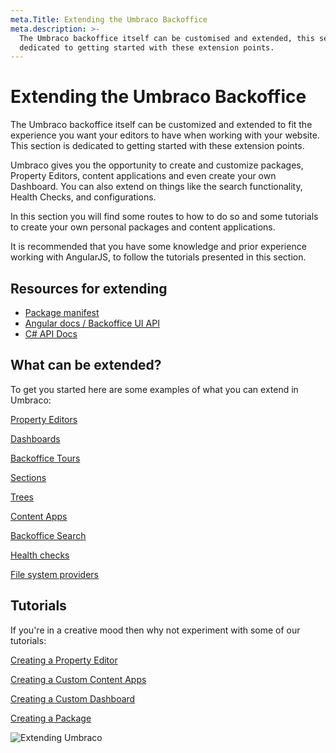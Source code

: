 ```yaml
---
meta.Title: Extending the Umbraco Backoffice
meta.description: >-
  The Umbraco backoffice itself can be customised and extended, this section is
  dedicated to getting started with these extension points.
---
```


# Extending the Umbraco Backoffice

The Umbraco backoffice itself can be customized and extended to fit the experience you want your editors to have when working with your website. This section is dedicated to getting started with these extension points.

Umbraco gives you the opportunity to create and customize packages, Property Editors, content applications and even create your own Dashboard. You can also extend on things like the search functionality, Health Checks, and configurations.

In this section you will find some routes to how to do so and some tutorials to create your own personal packages and content applications.

It is recommended that you have some knowledge and prior experience working with AngularJS, to follow the tutorials presented in this section.

## Resources for extending

* [Package manifest](../../umbraco-cms/extending/property-editors/package-manifest.md)
* [Angular docs / Backoffice UI API](../../umbraco-cms/reference/angular)
* [C# API Docs](../../umbraco-cms/reference/api-documentation.md)

## What can be extended?

To get you started here are some examples of what you can extend in Umbraco:

[Property Editors](../../umbraco-cms/extending/property-editors)

[Dashboards](../../umbraco-cms/extending/dashboards.md)

[Backoffice Tours](../../umbraco-cms/extending/backoffice-tours.md)

[Sections](../../umbraco-cms/extending/section-trees/sections.md)

[Trees](../../umbraco-cms/extending/section-trees/trees)

[Content Apps](../../umbraco-cms/extending/content-apps.md)

[Backoffice Search](../../umbraco-cms/extending/backoffice-search.md)

[Health checks](../../umbraco-cms/extending/health-check)

[File system providers](../../umbraco-cms/extending/filesystemproviders)

## Tutorials

If you're in a creative mood then why not experiment with some of our tutorials:

[Creating a Property Editor](../../umbraco-cms/tutorials/creating-a-property-editor)

[Creating a Custom Content Apps](../../umbraco-cms/extending/content-apps.md#creating-a-custom-content-app)

[Creating a Custom Dashboard](../../umbraco-cms/tutorials/creating-a-custom-dashboard.md)

[Creating a Package](../../umbraco-cms/extending/packages/creating-a-package.md)

![Extending Umbraco](images/Headless\_Email\_hero\_780x405px.png)
